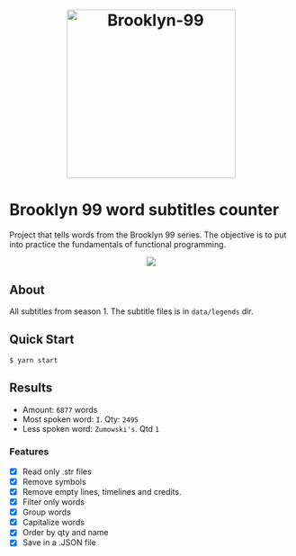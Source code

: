 <h1 align="center">
  <img alt="Brooklyn-99" title="Brooklyn 99 Words Counter" src="https://upload.wikimedia.org/wikipedia/commons/f/ff/Brooklyn-99-logo.jpg" width="300px" />
</h1>

# Brooklyn 99 word subtitles counter
Project that tells words from the Brooklyn 99 series. The objective is to put into practice the fundamentals of functional programming.

<p align="center">
  <img src="https://img.shields.io/badge/language-javascript-green"/>
</p>

## About
All subtitles from season 1. The subtitle files is in `data/legends` dir.

## Quick Start
```shell
$ yarn start
```

## Results
 - Amount: `6877` words
 - Most spoken word: `I`. Qty: `2495`
 - Less spoken word: `Zumowski's`. Qtd `1`

### Features

- [x] Read only .str files
- [x] Remove symbols
- [x] Remove empty lines, timelines and credits.
- [x] Filter only words 
- [x] Group words
- [x] Capitalize words
- [x] Order by qty and name
- [x] Save in a .JSON file
